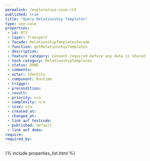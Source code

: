```yaml
---
permalink: /explore/use-case-rt3
published: true
title: "Query Relationship Templates"
type: use-case
properties:
 - id: RT3
 - layer: Transport
 - facade: RelationshipTemplatesFacade
 - function: getRelationshipTemplates
 - description: 
 - feature category: Consent required before any data is shared
 - tech category: RelationshipTemplates
 - status: DONE
 - comments: 
 - actor: Identity
 - component: Runtime
 - trigger: 
 - precondition: 
 - result: 
 - priority: n/a
 - complexity: n/a
 - size: n/a
 - created_at: 
 - changed_at: 
 - link auf testcode: 
 - published: default
 - link auf demo: 
require:
required_by:
---
```

{% include properties_list.html %}
